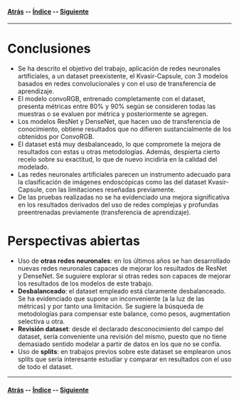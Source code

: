 #### [Atrás](resultados.md) -- [Índice](index.md) -- [Siguiente](bibliografia.md)
***

# Conclusiones

- Se ha descrito el objetivo del trabajo, aplicación de redes neuronales artificiales, a un dataset preexistente, el Kvasir-Capsule, con 3 modelos basados en redes convolucionales y con el uso de transferencia de aprendizaje.
- El modelo convoRGB, entrenado completamente con el dataset, presenta métricas entre 80% y 90% según se consideren todas las muestras o se evaluen por métrica y posteriormente se agregen.
- Los modelos ResNet y DenseNet, que hacen uso de transferencia de conocimiento, obtiene resultados que no difieren sustancialmente de los obtenidos por ConvoRGB.
- El dataset está muy desbalanceado, lo que compromete la mejora de resultados con estas u otras metodologías. Además, despierta cierto recelo sobre su exactitud, lo que de nuevo incidiría en la calidad del modelado.
- Las redes neuronales artificiales parecen un instrumento adecuado para la clasificación de imágenes endoscópicas como las del dataset Kvasir-Capsule, con las limitaciones reseñadas previamente.
- De las pruebas realizadas no se ha evidenciado una mejora significativa en los resultados derivados del uso de redes complejas y profundas preentrenadas previamente (transferencia de aprendizaje).

# Perspectivas abiertas

- Uso de **otras redes neuronales**: en los últimos años se han desarrollado nuevas redes neuronales capaces de mejorar los resultados de ResNet y DenseNet. Se suguiere explorar si otras redes son capaces de mejorar los resultados de los modelos de este trabajo.
- **Desbalanceado**: el dataset empleado está claramente desbalanceado. Se ha evidenciado que supone un inconveniente (a la luz de las métricas) y por tanto una limitación. Se sugiere la búsqueda de metodologías para compensar este balance, como pesos, augmentation selectiva u otra.
- **Revisión dataset**: desde el declarado desconocimiento del campo del dataset, sería conveniente una revisión del mismo, puesto que no tiene demasiado sentido modelar a partir de datos en los que no se confía.
- Uso de **splits**: en trabajos previos sobre este dataset se emplearon unos splits que sería interesante estudiar y comparar en resultados con el uso de todo el dataset.

***
#### [Atrás](resultados.md) -- [Índice](index.md) -- [Siguiente](bibliografia.md)
